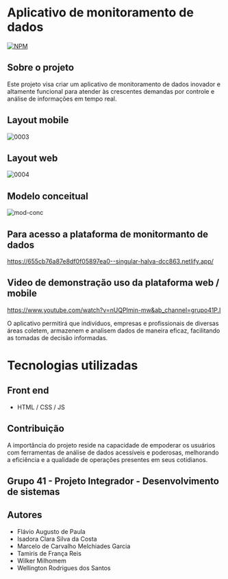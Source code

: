 # Aplicativo de monitoramento de dados
[![NPM](https://img.shields.io/npm/l/react)](https://github.com/Ngtech90/PI_Senac_Grupo_41/blob/main/LICENSE) 

## Sobre o projeto

Este projeto visa criar um aplicativo de monitoramento de dados inovador e altamente funcional para atender às crescentes demandas por controle e análise de informações em tempo real. 

## Layout mobile

![0003](https://github.com/Ngtech90/PI_Senac_Grupo_41/assets/103089957/873e13a6-61b7-4621-b048-bee0915ea7c1)

## Layout web

![0004](https://github.com/Ngtech90/PI_Senac_Grupo_41/assets/103089957/4388ec91-e4fa-4a84-906b-8ef5fdf112c7)

## Modelo conceitual

![mod-conc](https://github.com/Ngtech90/PI_Senac_Grupo_41/assets/103089957/cc305d7d-dcc5-47d8-b381-a0fc808f27b5)

## Para acesso a plataforma de monitormanto de dados

https://655cb76a87e8df0f05897ea0--singular-halva-dcc863.netlify.app/

## Video de demonstração uso da plataforma web / mobile

https://www.youtube.com/watch?v=nUQPImin-mw&ab_channel=grupo41P.I

O aplicativo permitirá que indivíduos, empresas e profissionais de diversas áreas coletem, armazenem e analisem dados de maneira eficaz, facilitando as tomadas de decisão informadas.

# Tecnologias utilizadas

## Front end
- HTML / CSS / JS

## Contribuição

A importância do projeto reside na capacidade de empoderar os usuários com ferramentas de análise de dados acessíveis e poderosas, melhorando a eficiência e a qualidade de operações presentes em seus cotidianos.



## Grupo 41 - Projeto Integrador - Desenvolvimento de sistemas

## Autores

- Flávio Augusto de Paula
- Isadora Clara Silva da Costa
- Marcelo de Carvalho Melchiades Garcia
- Tamiris de França Reis
- Wilker Milhomem
- Wellington Rodrigues dos Santos
